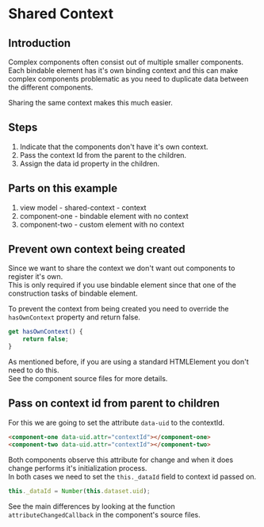 # Shared Context

## Introduction

Complex components often consist out of multiple smaller components.  
Each bindable element has it's own binding context and this can make complex components problematic as you need to duplicate data between the different components.

Sharing the same context makes this much easier.  

## Steps

1. Indicate that the components don't have it's own context.
1. Pass the context Id from the parent to the children.
1. Assign the data id property in the children.

## Parts on this example

1. view model - shared-context - context
1. component-one - bindable element with no context
1. component-two - custom element with no context

## Prevent own context being created

Since we want to share the context we don't want out components to register it's own.  
This is only required if you use bindable element since that one of the construction tasks of bindable element.

To prevent the context from being created you need to override the `hasOwnContext` property and return false.

```js
get hasOwnContext() {
    return false;
}
```

As mentioned before, if you are using a standard HTMLElement you don't need to do this.  
See the component source files for more details.

## Pass on context id from parent to children

For this we are going to set the attribute `data-uid` to the contextId.

```html
<component-one data-uid.attr="contextId"></component-one>
<component-two data-uid.attr="contextId"></component-two>
```

Both components observe this attribute for change and when it does change performs it's initialization process.  
In both cases we need to set the `this._dataId` field to context id passed on.

```js
this._dataId = Number(this.dataset.uid);
```

See the main differences by looking at the function `attributeChangedCallback` in the component's source files.